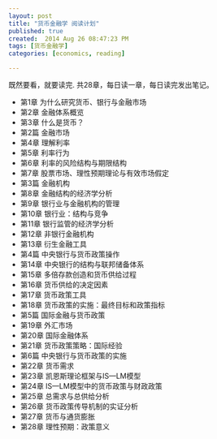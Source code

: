 ```yaml
---
layout: post
title: "货币金融学 阅读计划"
published: true
created:  2014 Aug 26 08:47:23 PM
tags: [货币金融学]
categories: [economics, reading]

---
```


既然要看，就要读完. 共28章，每日读一章，每日读完发出笔记。

* 第1章 为什么研究货币、银行与金融市场
* 第2章 金融体系概览
* 第3章 什么是货币？
* 第2篇 金融市场
* 第4章 理解利率
* 第5章 利率行为
* 第6章 利率的风险结构与期限结构
* 第7章 股票市场、理性预期理论与有效市场假定
* 第3篇 金融机构
* 第8章 金融结构的经济学分析
* 第9章 银行业与金融机构的管理
* 第10章 银行业：结构与竞争
* 第11章 银行监管的经济学分析
* 第12章 非银行金融机构
* 第13章 衍生金融工具
* 第4篇 中央银行与货币政策操作
* 第14章 中央银行的结构与联邦储备体系
* 第15章 多倍存款创造和货币供给过程
* 第16章 货币供给的决定因素
* 第17章 货币政策工具
* 第18章 货币政策的实施：最终目标和政策指标
* 第5篇 国际金融与货币政策
* 第19章 外汇市场
* 第20章 国际金融体系
* 第21章 货币政策策略：国际经验
* 第6篇 中央银行与货币政策的实施
* 第22章 货币需求
* 第23章 凯恩斯理论框架与IS—LM模型
* 第24章 IS—LM模型中的货币政策与财政政策
* 第25章 总需求与总供给分析
* 第26章 货币政策传导机制的实证分析
* 第27章 货币与通货膨胀
* 第28章 理性预期：政策意义


